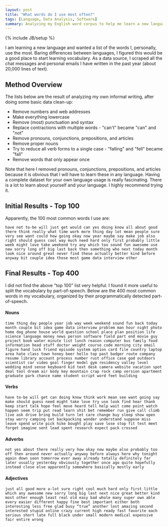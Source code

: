 ```yaml
---
layout: post
title: "What words do I use most often?"
tags: [Language, Data Analysis, Software]
summary: Analyzing my English word corpus to help me learn a new language.
---
```


{% include JB/setup %}

I am learning a new language and wanted a list of the words I, personally, use the most. Baring differences between languages, I figured this would be a good place to start learning vocabulary. As a data source, I scraped all the chat messages and personal emails I have written in the past year (about 20,000 lines of text).

## Method Overview

The lists below are the result of analyzing my own informal writing, after doing some basic data clean-up:

* Remove numbers and web addresses
* Make everything lowercase
* Remove (most) punctuation and syntax
* Replace contractions with multiple words - "can't" became "can" and "not"
* Remove pronouns, conjunctions, prepositions, and articles
* Remove proper nouns
* Try to reduce all verb forms to a single case - "falling" and "fell" became "fall"
* Remove words that only appear once

Note that here I removed pronouns, conjunctions, prepositions, and articles because it is obvious that I will have to learn these in any language. Having a complete dataset for your own language usage is really fascinating. There is a lot to learn about yourself and your language. I highly recommend trying it.


## Initial Results - Top 100

Apparently, the 100 most common words I use are:

    have not to-be will just get would can yes doing know all about good there think really what time work more thing day lot mean people sure very see want could how going okay now year maybe say make job also right should guess cool way much need hard only first probably little week might love take weekend try any which too sound fun awesome use new sorry long off big last back then something who next today month look nice around great never find these actually better kind before anyway bit couple idea those most game data interview other


## Final Results - Top 400

I did not find the above "top 100" list very helpful. I found it more useful to split the vocabulary by part-of-speech. Below are the 400 most common words in my vocabulary, organized by their programmatically detected part-of-speech.

#### Nouns

    time thing day people year job way week weekend sound fun back today month couple bit idea game data interview problem man hour night photo home dog phone house world question school place plan position life science language money news person software field part end movie guy project book water minute list lunch reason computer bus family food information head stuff doctor weight course code morning city email figure hand luck friend episode system option card file country laptop area hate class town honey beer hello top past badger route company resume library account process number rust office case god outdoors scientist car video goal finger model gym residency valley level wedding mind sense keyboard kid text desk camera website vacation spot deal tool dream air body key mountain crap rock camp version apartment graduate park chance name student script word feet building

#### Verbs

    have to-be will get can doing know think work mean see want going say make should guess need might take love try use look find hear thank keep start talk hope feel move heard tell help wait come point watch happen seem trip put read learn shit bet remember run give call climb live ask drive bring build turn let care change buy sleep show open stay worry camping set backpacking wonder understand suppose miss leave spend write pick hike bought play save lose stop fit test meet forget imagine sent lead spent research expect pack crossed

#### Adverbs

    not yes about there really very how okay now maybe also probably too off then around never actually anyway before always here why tonight again down soon tomorrow ever away already totally definitely far later usually yesterday obviously together once ago quite hopefully instead close else apparently somewhere basically mostly early

#### Adjectives

    just all good more a-lot sure right cool much hard only first little which any awesome new sorry long big last next nice great better kind most other enough least real old easy bad whole many super own able every easier different happy fine best important either both interesting less free glad busy “true” another lost amazing second interested stupid online crazy current high ready fast favorite each serious short late full black under small modern medical expensive fair entire wrong
